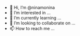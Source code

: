 - 👋 Hi, I’m @ninamonina
- 👀 I’m interested in ...
- 🌱 I’m currently learning ...
- 💞️ I’m looking to collaborate on ...
- 📫 How to reach me ...

<!---
ninamonina/ninamonina is a ✨ special ✨ repository because its `README.md` (this file) appears on your GitHub profile.
You can click the Preview link to take a look at your changes.
--->
